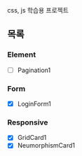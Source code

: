 css, js 학습용 프로젝트

## 목록

### Element
- [ ] Pagination1

### Form
- [x] LoginForm1
### Responsive
- [x] GridCard1
- [X] NeumorphismCard1